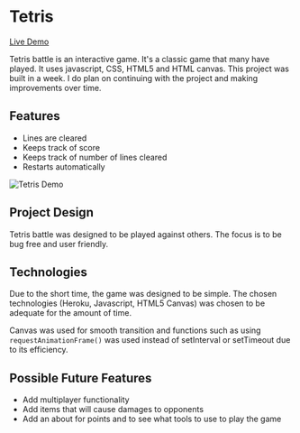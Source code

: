# Tetris

[Live Demo](https://tjshiu.github.io/Tetris-Battle/)

Tetris battle is an interactive game. It's a classic game that many have played. It uses javascript, CSS, HTML5 and HTML canvas.
This project was built in a week. I do plan on continuing with the project and making improvements over time.

## Features
* Lines are cleared
* Keeps track of score
* Keeps track of number of lines cleared
* Restarts automatically

![Tetris Demo](https://github.com/tjshiu/Tetris-Battle/blob/master/assets/images/Tetris%20Demo.gif)

## Project Design
Tetris battle was designed to be played against others. The focus is to be bug free and user friendly.

## Technologies

Due to the short time, the game was designed to be simple. The chosen technologies (Heroku, Javascript, HTML5 Canvas) was chosen to be adequate for the amount of time.

Canvas was used for smooth transition and functions such as using `requestAnimationFrame()` was used instead of setInterval or setTimeout due to its efficiency.

## Possible Future Features
* Add multiplayer functionality
* Add items that will cause damages to opponents
* Add an about for points and to see what tools to use to play the game
